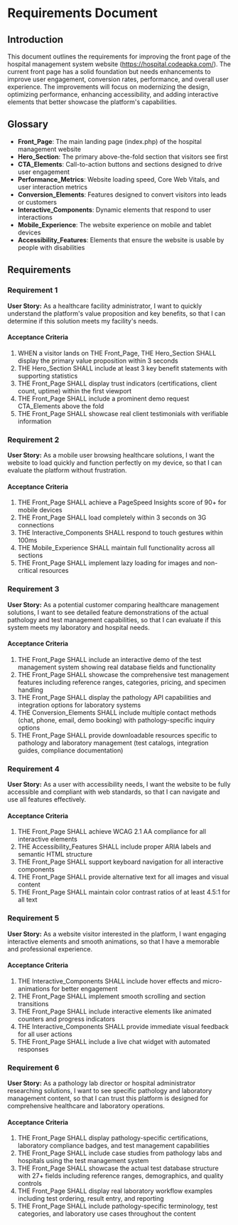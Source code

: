 # Requirements Document

## Introduction

This document outlines the requirements for improving the front page of the hospital management system website (https://hospital.codeapka.com/). The current front page has a solid foundation but needs enhancements to improve user engagement, conversion rates, performance, and overall user experience. The improvements will focus on modernizing the design, optimizing performance, enhancing accessibility, and adding interactive elements that better showcase the platform's capabilities.

## Glossary

- **Front_Page**: The main landing page (index.php) of the hospital management website
- **Hero_Section**: The primary above-the-fold section that visitors see first
- **CTA_Elements**: Call-to-action buttons and sections designed to drive user engagement
- **Performance_Metrics**: Website loading speed, Core Web Vitals, and user interaction metrics
- **Conversion_Elements**: Features designed to convert visitors into leads or customers
- **Interactive_Components**: Dynamic elements that respond to user interactions
- **Mobile_Experience**: The website experience on mobile and tablet devices
- **Accessibility_Features**: Elements that ensure the website is usable by people with disabilities

## Requirements

### Requirement 1

**User Story:** As a healthcare facility administrator, I want to quickly understand the platform's value proposition and key benefits, so that I can determine if this solution meets my facility's needs.

#### Acceptance Criteria

1. WHEN a visitor lands on THE Front_Page, THE Hero_Section SHALL display the primary value proposition within 3 seconds
2. THE Hero_Section SHALL include at least 3 key benefit statements with supporting statistics
3. THE Front_Page SHALL display trust indicators (certifications, client count, uptime) within the first viewport
4. THE Front_Page SHALL include a prominent demo request CTA_Elements above the fold
5. THE Front_Page SHALL showcase real client testimonials with verifiable information

### Requirement 2

**User Story:** As a mobile user browsing healthcare solutions, I want the website to load quickly and function perfectly on my device, so that I can evaluate the platform without frustration.

#### Acceptance Criteria

1. THE Front_Page SHALL achieve a PageSpeed Insights score of 90+ for mobile devices
2. THE Front_Page SHALL load completely within 3 seconds on 3G connections
3. THE Interactive_Components SHALL respond to touch gestures within 100ms
4. THE Mobile_Experience SHALL maintain full functionality across all sections
5. THE Front_Page SHALL implement lazy loading for images and non-critical resources

### Requirement 3

**User Story:** As a potential customer comparing healthcare management solutions, I want to see detailed feature demonstrations of the actual pathology and test management capabilities, so that I can evaluate if this system meets my laboratory and hospital needs.

#### Acceptance Criteria

1. THE Front_Page SHALL include an interactive demo of the test management system showing real database fields and functionality
2. THE Front_Page SHALL showcase the comprehensive test management features including reference ranges, categories, pricing, and specimen handling
3. THE Front_Page SHALL display the pathology API capabilities and integration options for laboratory systems
4. THE Conversion_Elements SHALL include multiple contact methods (chat, phone, email, demo booking) with pathology-specific inquiry options
5. THE Front_Page SHALL provide downloadable resources specific to pathology and laboratory management (test catalogs, integration guides, compliance documentation)

### Requirement 4

**User Story:** As a user with accessibility needs, I want the website to be fully accessible and compliant with web standards, so that I can navigate and use all features effectively.

#### Acceptance Criteria

1. THE Front_Page SHALL achieve WCAG 2.1 AA compliance for all interactive elements
2. THE Accessibility_Features SHALL include proper ARIA labels and semantic HTML structure
3. THE Front_Page SHALL support keyboard navigation for all interactive components
4. THE Front_Page SHALL provide alternative text for all images and visual content
5. THE Front_Page SHALL maintain color contrast ratios of at least 4.5:1 for all text

### Requirement 5

**User Story:** As a website visitor interested in the platform, I want engaging interactive elements and smooth animations, so that I have a memorable and professional experience.

#### Acceptance Criteria

1. THE Interactive_Components SHALL include hover effects and micro-animations for better engagement
2. THE Front_Page SHALL implement smooth scrolling and section transitions
3. THE Front_Page SHALL include interactive elements like animated counters and progress indicators
4. THE Interactive_Components SHALL provide immediate visual feedback for all user actions
5. THE Front_Page SHALL include a live chat widget with automated responses

### Requirement 6

**User Story:** As a pathology lab director or hospital administrator researching solutions, I want to see specific pathology and laboratory management content, so that I can trust this platform is designed for comprehensive healthcare and laboratory operations.

#### Acceptance Criteria

1. THE Front_Page SHALL display pathology-specific certifications, laboratory compliance badges, and test management capabilities
2. THE Front_Page SHALL include case studies from pathology labs and hospitals using the test management system
3. THE Front_Page SHALL showcase the actual test database structure with 27+ fields including reference ranges, demographics, and quality controls
4. THE Front_Page SHALL display real laboratory workflow examples including test ordering, result entry, and reporting
5. THE Front_Page SHALL include pathology-specific terminology, test categories, and laboratory use cases throughout the content